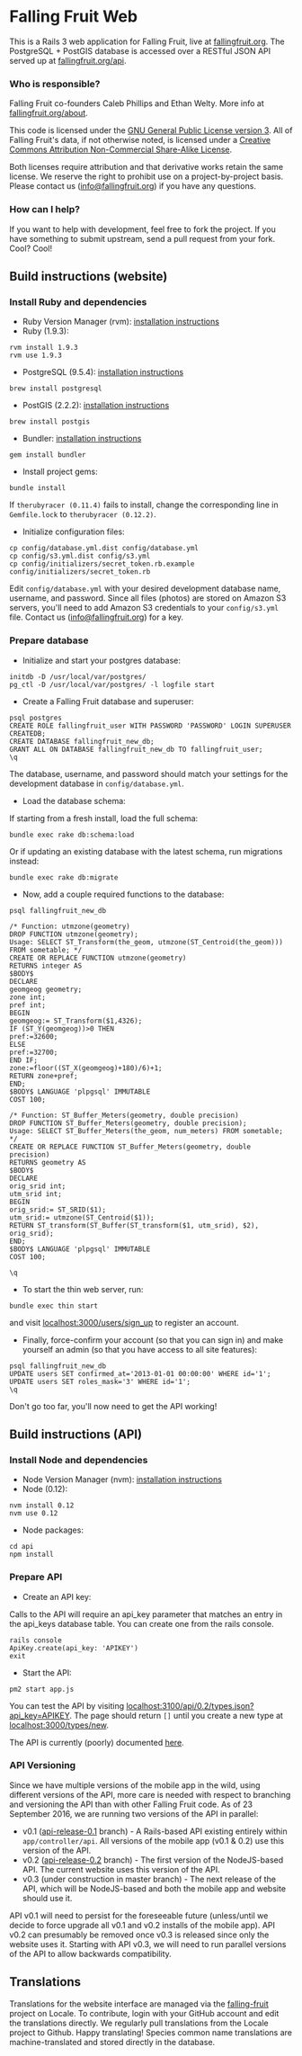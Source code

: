 Falling Fruit Web
=================

This is a Rails 3 web application for Falling Fruit, live at [fallingfruit.org](https://fallingfruit.org). The PostgreSQL + PostGIS database is accessed over a RESTful JSON API served up at [fallingfruit.org/api](https://fallingfruit.org/api/).

### Who is responsible?

Falling Fruit co-founders Caleb Phillips and Ethan Welty. More info at [fallingfruit.org/about](http://fallingfruit.org/about).

This code is licensed under the [GNU General Public License version 3](http://www.gnu.org/copyleft/gpl.html).
All of Falling Fruit's data, if not otherwise noted, is licensed under a [Creative Commons Attribution Non-Commercial Share-Alike License](http://creativecommons.org/licenses/by-nc-sa/4.0/).

Both licenses require attribution and that derivative works retain the same license. We reserve the right to prohibit use on a project-by-project basis. Please contact us ([info@fallingfruit.org](mailto:info@fallingfruit.org)) if you have any questions.

### How can I help?

If you want to help with development, feel free to fork the project. If you have something to submit upstream, send a pull request from your fork. Cool? Cool!

## Build instructions (website)

### Install Ruby and dependencies

  * Ruby Version Manager (rvm): [installation instructions](https://rvm.io/rvm/install)
  * Ruby (1.9.3):

  ```
  rvm install 1.9.3
  rvm use 1.9.3
  ```

  * PostgreSQL (9.5.4): [installation instructions](https://www.postgresql.org/download/)

  ```
  brew install postgresql
  ```

  * PostGIS (2.2.2): [installation instructions](http://postgis.net/install/)

  ```
  brew install postgis
  ```

  * Bundler: [installation instructions](http://bundler.io/)

  ```
  gem install bundler
  ```

  * Install project gems:

  ```
  bundle install
  ```

  If `therubyracer (0.11.4)` fails to install, change the corresponding line in `Gemfile.lock` to `therubyracer (0.12.2)`.

  * Initialize configuration files:

  ```
  cp config/database.yml.dist config/database.yml
  cp config/s3.yml.dist config/s3.yml
  cp config/initializers/secret_token.rb.example config/initializers/secret_token.rb
  ```

  Edit `config/database.yml` with your desired development database name, username, and password. Since all files (photos) are stored on Amazon S3 servers, you'll need to add Amazon S3 credentials to your `config/s3.yml` file. Contact us ([info@fallingfruit.org](mailto:info@fallingfruit.org)) for a key.

### Prepare database

  * Initialize and start your postgres database:

  ```
  initdb -D /usr/local/var/postgres/
  pg_ctl -D /usr/local/var/postgres/ -l logfile start
  ```

  * Create a Falling Fruit database and superuser:

  ```
  psql postgres
  CREATE ROLE fallingfruit_user WITH PASSWORD 'PASSWORD' LOGIN SUPERUSER CREATEDB;
  CREATE DATABASE fallingfruit_new_db;
  GRANT ALL ON DATABASE fallingfruit_new_db TO fallingfruit_user;
  \q
  ```

  The database, username, and password should match your settings for the development database in `config/database.yml`.

  * Load the database schema:

  If starting from a fresh install, load the full schema:

  ```
  bundle exec rake db:schema:load
  ```

  Or if updating an existing database with the latest schema, run migrations instead:

  ```
  bundle exec rake db:migrate
  ```

  * Now, add a couple required functions to the database:

  ```
  psql fallingfruit_new_db

  /* Function: utmzone(geometry)
  DROP FUNCTION utmzone(geometry);
  Usage: SELECT ST_Transform(the_geom, utmzone(ST_Centroid(the_geom))) FROM sometable; */
  CREATE OR REPLACE FUNCTION utmzone(geometry)
  RETURNS integer AS
  $BODY$
  DECLARE
  geomgeog geometry;
  zone int;
  pref int;
  BEGIN
  geomgeog:= ST_Transform($1,4326);
  IF (ST_Y(geomgeog))>0 THEN
  pref:=32600;
  ELSE
  pref:=32700;
  END IF;
  zone:=floor((ST_X(geomgeog)+180)/6)+1;
  RETURN zone+pref;
  END;
  $BODY$ LANGUAGE 'plpgsql' IMMUTABLE
  COST 100;

  /* Function: ST_Buffer_Meters(geometry, double precision)
  DROP FUNCTION ST_Buffer_Meters(geometry, double precision);
  Usage: SELECT ST_Buffer_Meters(the_geom, num_meters) FROM sometable; */
  CREATE OR REPLACE FUNCTION ST_Buffer_Meters(geometry, double precision)
  RETURNS geometry AS
  $BODY$
  DECLARE
  orig_srid int;
  utm_srid int;
  BEGIN
  orig_srid:= ST_SRID($1);
  utm_srid:= utmzone(ST_Centroid($1));
  RETURN ST_transform(ST_Buffer(ST_transform($1, utm_srid), $2), orig_srid);
  END;
  $BODY$ LANGUAGE 'plpgsql' IMMUTABLE
  COST 100;

  \q
  ```

  * To start the thin web server, run:

  ```
  bundle exec thin start
  ```

  and visit [localhost:3000/users/sign_up](http://localhost:3000/users/sign_up) to register an account.

  * Finally, force-confirm your account (so that you can sign in) and make yourself an admin (so that you have access to all site features):

  ```
  psql fallingfruit_new_db
  UPDATE users SET confirmed_at='2013-01-01 00:00:00' WHERE id='1';
  UPDATE users SET roles_mask='3' WHERE id='1';
  \q
  ```

  Don't go too far, you'll now need to get the API working!

## Build instructions (API)

### Install Node and dependencies

  * Node Version Manager (nvm): [installation instructions](https://github.com/creationix/nvm)
  * Node (0.12):

  ```
  nvm install 0.12
  nvm use 0.12
  ```

  * Node packages:

  ```
  cd api
  npm install
  ```

### Prepare API

  * Create an API key:

  Calls to the API will require an api_key parameter that matches an entry in the api_keys database table. You can create one from the rails console.

  ```
  rails console
  ApiKey.create(api_key: 'APIKEY')
  exit
  ```

  * Start the API:

  ```
  pm2 start app.js
  ```

  You can test the API by visiting [localhost:3100/api/0.2/types.json?api_key=APIKEY](http://localhost:3100/api/0.2/types.json?api_key=APIKEY). The page should return `[]` until you create a new type at [localhost:3000/types/new](http://localhost:3000/types/new).

  The API is currently (poorly) documented [here](https://docs.google.com/document/d/1YMA_d6dT0IZjrJuN5ndz7jzrpSiuwFEsnGcqp9gKgo8/).

### API Versioning

Since we have multiple versions of the mobile app in the wild, using different versions of the API, more care is needed with respect to branching and versioning the API than with other Falling Fruit code. As of 23 September 2016, we are running two versions of the API in parallel:

  - v0.1 ([api-release-0.1](https://github.com/falling-fruit/falling-fruit/tree/api-release-0.1) branch) - A Rails-based API existing entirely within `app/controller/api`. All versions of the mobile app (v0.1 & 0.2) use this version of the API.
  - v0.2 ([api-release-0.2](https://github.com/falling-fruit/falling-fruit/tree/api-release-0.2) branch) - The first version of the NodeJS-based API. The current website uses this version of the API.
  - v0.3 (under construction in master branch) - The next release of the API, which will be NodeJS-based and both the mobile app and website should use it.

API v0.1 will need to persist for the foreseeable future (unless/until we decide to force upgrade all v0.1 and v0.2 installs of the mobile app). API v0.2 can presumably be removed once v0.3 is released since only the website uses it. Starting with API v0.3, we will need to run parallel versions of the API to allow backwards compatibility.

## Translations

Translations for the website interface are managed via the [falling-fruit](http://www.localeapp.com/projects/public?search=falling-fruit) project on Locale. To contribute, login with your GitHub account and edit the translations directly. We regularly pull translations from the Locale project to Github. Happy translating! Species common name translations are machine-translated and stored directly in the database.
